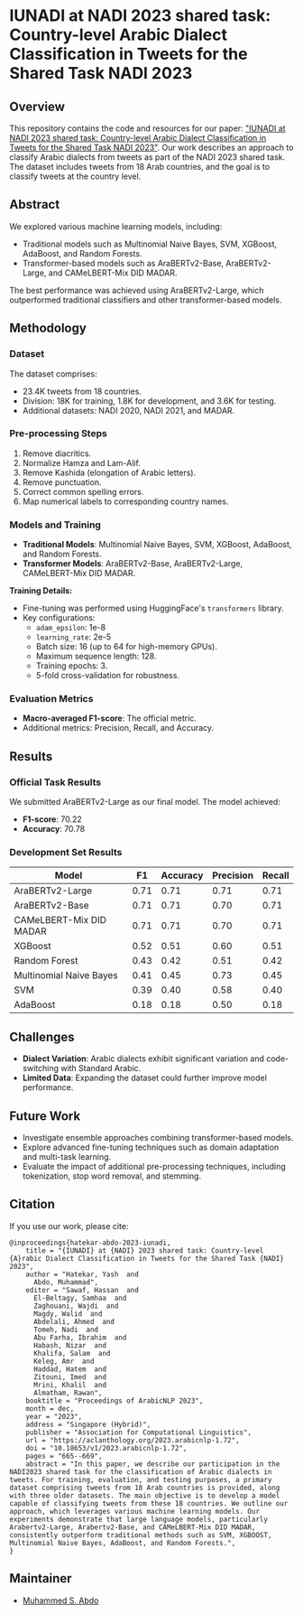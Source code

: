 # IUNADI at NADI 2023 shared task: Country-level Arabic Dialect Classification in Tweets for the Shared Task NADI 2023

## Overview
This repository contains the code and resources for our paper: ["IUNADI at NADI 2023 shared task: Country-level Arabic Dialect Classification in Tweets for the Shared Task NADI 2023"](https://aclanthology.org/2023.arabicnlp-1.72.pdf). Our work describes an approach to classify Arabic dialects from tweets as part of the NADI 2023 shared task. The dataset includes tweets from 18 Arab countries, and the goal is to classify tweets at the country level.

## Abstract
We explored various machine learning models, including:
- Traditional models such as Multinomial Naive Bayes, SVM, XGBoost, AdaBoost, and Random Forests.
- Transformer-based models such as AraBERTv2-Base, AraBERTv2-Large, and CAMeLBERT-Mix DID MADAR.

The best performance was achieved using AraBERTv2-Large, which outperformed traditional classifiers and other transformer-based models.

## Methodology

### Dataset
The dataset comprises:
- 23.4K tweets from 18 countries.
- Division: 18K for training, 1.8K for development, and 3.6K for testing.
- Additional datasets: NADI 2020, NADI 2021, and MADAR.

### Pre-processing Steps
1. Remove diacritics.
2. Normalize Hamza and Lam-Alif.
3. Remove Kashida (elongation of Arabic letters).
4. Remove punctuation.
5. Correct common spelling errors.
6. Map numerical labels to corresponding country names.

### Models and Training
- **Traditional Models**: Multinomial Naive Bayes, SVM, XGBoost, AdaBoost, and Random Forests.
- **Transformer Models**: AraBERTv2-Base, AraBERTv2-Large, CAMeLBERT-Mix DID MADAR.

**Training Details:**
- Fine-tuning was performed using HuggingFace's `transformers` library.
- Key configurations:
  - `adam_epsilon`: 1e-8
  - `learning_rate`: 2e-5
  - Batch size: 16 (up to 64 for high-memory GPUs).
  - Maximum sequence length: 128.
  - Training epochs: 3.
  - 5-fold cross-validation for robustness.

### Evaluation Metrics
- **Macro-averaged F1-score**: The official metric.
- Additional metrics: Precision, Recall, and Accuracy.

## Results
### Official Task Results
We submitted AraBERTv2-Large as our final model. The model achieved:
- **F1-score**: 70.22
- **Accuracy**: 70.78

### Development Set Results
| Model                        | F1   | Accuracy | Precision | Recall |
|------------------------------|-------|----------|-----------|--------|
| AraBERTv2-Large              | 0.71  | 0.71     | 0.71      | 0.71   |
| AraBERTv2-Base               | 0.71  | 0.71     | 0.70      | 0.71   |
| CAMeLBERT-Mix DID MADAR      | 0.71  | 0.71     | 0.70      | 0.71   |
| XGBoost                      | 0.52  | 0.51     | 0.60      | 0.51   |
| Random Forest                | 0.43  | 0.42     | 0.51      | 0.42   |
| Multinomial Naive Bayes      | 0.41  | 0.45     | 0.73      | 0.45   |
| SVM                          | 0.39  | 0.40     | 0.58      | 0.40   |
| AdaBoost                     | 0.18  | 0.18     | 0.50      | 0.18   |

## Challenges
- **Dialect Variation**: Arabic dialects exhibit significant variation and code-switching with Standard Arabic.
- **Limited Data**: Expanding the dataset could further improve model performance.

## Future Work
- Investigate ensemble approaches combining transformer-based models.
- Explore advanced fine-tuning techniques such as domain adaptation and multi-task learning.
- Evaluate the impact of additional pre-processing techniques, including tokenization, stop word removal, and stemming.

## Citation
If you use our work, please cite:
```
@inproceedings{hatekar-abdo-2023-iunadi,
    title = "{IUNADI} at {NADI} 2023 shared task: Country-level {A}rabic Dialect Classification in Tweets for the Shared Task {NADI} 2023",
    author = "Hatekar, Yash  and
      Abdo, Muhammad",
    editor = "Sawaf, Hassan  and
      El-Beltagy, Samhaa  and
      Zaghouani, Wajdi  and
      Magdy, Walid  and
      Abdelali, Ahmed  and
      Tomeh, Nadi  and
      Abu Farha, Ibrahim  and
      Habash, Nizar  and
      Khalifa, Salam  and
      Keleg, Amr  and
      Haddad, Hatem  and
      Zitouni, Imed  and
      Mrini, Khalil  and
      Almatham, Rawan",
    booktitle = "Proceedings of ArabicNLP 2023",
    month = dec,
    year = "2023",
    address = "Singapore (Hybrid)",
    publisher = "Association for Computational Linguistics",
    url = "https://aclanthology.org/2023.arabicnlp-1.72",
    doi = "10.18653/v1/2023.arabicnlp-1.72",
    pages = "665--669",
    abstract = "In this paper, we describe our participation in the NADI2023 shared task for the classification of Arabic dialects in tweets. For training, evaluation, and testing purposes, a primary dataset comprising tweets from 18 Arab countries is provided, along with three older datasets. The main objective is to develop a model capable of classifying tweets from these 18 countries. We outline our approach, which leverages various machine learning models. Our experiments demonstrate that large language models, particularly Arabertv2-Large, Arabertv2-Base, and CAMeLBERT-Mix DID MADAR, consistently outperform traditional methods such as SVM, XGBOOST, Multinomial Naive Bayes, AdaBoost, and Random Forests.",
}
```

## Maintainer
- [Muhammed S. Abdo](https://www.linkedin.com/in/muhsabrys/)
